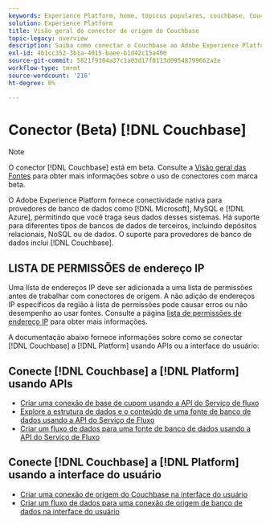 ```yaml
---
keywords: Experience Platform, home, tópicos populares, couchbase, Couchbase
solution: Experience Platform
title: Visão geral do conector de origem do Couchbase
topic-legacy: overview
description: Saiba como conectar o Couchbase ao Adobe Experience Platform usando APIs ou a interface do usuário.
exl-id: 4b1cc352-3b1a-4015-baee-b1d42c15a400
source-git-commit: 5821f9304a37c1a03d17f0113d09548799662a2e
workflow-type: tm+mt
source-wordcount: '216'
ht-degree: 0%

---
```


# Conector (Beta) [!DNL Couchbase]

>[!NOTE]
>
>O conector [!DNL Couchbase] está em beta. Consulte a [Visão geral das Fontes](../../home.md#terms-and-conditions) para obter mais informações sobre o uso de conectores com marca beta.

O Adobe Experience Platform fornece conectividade nativa para provedores de banco de dados como [!DNL Microsoft], MySQL e [!DNL Azure], permitindo que você traga seus dados desses sistemas. Há suporte para diferentes tipos de bancos de dados de terceiros, incluindo depósitos relacionais, NoSQL ou de dados. O suporte para provedores de banco de dados inclui [!DNL Couchbase].

## LISTA DE PERMISSÕES de endereço IP

Uma lista de endereços IP deve ser adicionada a uma lista de permissões antes de trabalhar com conectores de origem. A não adição de endereços IP específicos da região à lista de permissões pode causar erros ou não desempenho ao usar fontes. Consulte a página [lista de permissões de endereço IP](../../ip-address-allow-list.md) para obter mais informações.

A documentação abaixo fornece informações sobre como se conectar [!DNL Couchbase] a [!DNL Platform] usando APIs ou a interface do usuário:

## Conecte [!DNL Couchbase] a [!DNL Platform] usando APIs

- [Criar uma conexão de base de cupom usando a API do Serviço de fluxo](../../tutorials/api/create/databases/couchbase.md)
- [Explore a estrutura de dados e o conteúdo de uma fonte de banco de dados usando a API do Serviço de Fluxo](../../tutorials/api/explore/database-nosql.md)
- [Criar um fluxo de dados para uma fonte de banco de dados usando a API do Serviço de Fluxo](../../tutorials/api/collect/database-nosql.md)

## Conecte [!DNL Couchbase] a [!DNL Platform] usando a interface do usuário

- [Criar uma conexão de origem do Couchbase na interface do usuário](../../tutorials/ui/create/databases/couchbase.md)
- [Criar um fluxo de dados para uma conexão de origem de banco de dados na interface do usuário](../../tutorials/ui/dataflow/databases.md)
